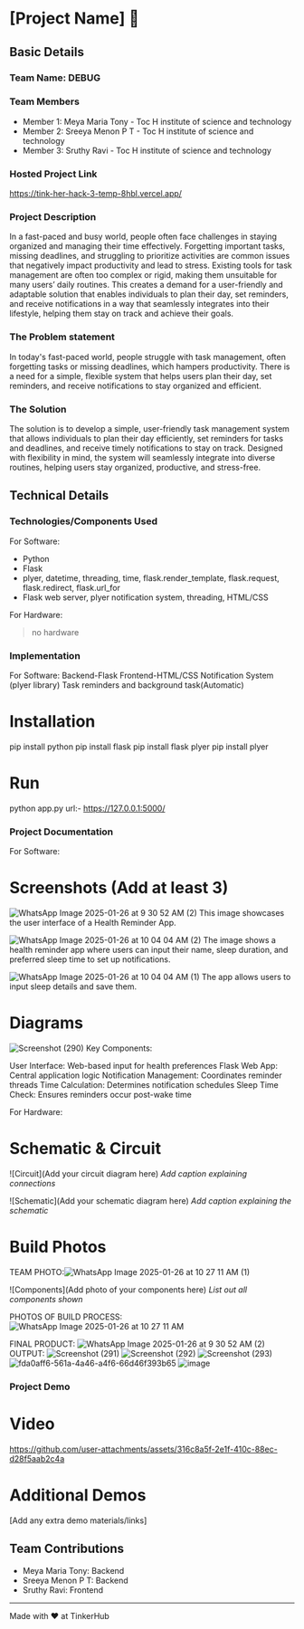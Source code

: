 # [Project Name] 🎯


## Basic Details
### Team Name: DEBUG


### Team Members
- Member 1: Meya Maria Tony - Toc H institute  of science and technology
- Member 2: Sreeya Menon P T - Toc H institute  of science and technology
- Member 3: Sruthy Ravi - Toc H institute  of science and technology

### Hosted Project Link
https://tink-her-hack-3-temp-8hbl.vercel.app/

### Project Description
In a fast-paced and busy world, people often face challenges in staying organized and managing their time effectively. Forgetting important tasks, missing deadlines, and struggling to prioritize activities are common issues that negatively impact productivity and lead to stress. Existing tools for task management are often too complex or rigid, making them unsuitable for many users’ daily routines. This creates a demand for a user-friendly and adaptable solution that enables individuals to plan their day, set reminders, and receive notifications in a way that seamlessly integrates into their lifestyle, helping them stay on track and achieve their goals.


### The Problem statement
In today's fast-paced world, people struggle with task management, often forgetting tasks or missing deadlines, which hampers productivity. There is a need for a simple, flexible system that helps users plan their day, set reminders, and receive notifications to stay organized and efficient.

### The Solution
The solution is to develop a simple, user-friendly task management system that allows individuals to plan their day efficiently, set reminders for tasks and deadlines, and receive timely notifications to stay on track. Designed with flexibility in mind, the system will seamlessly integrate into diverse routines, helping users stay organized, productive, and stress-free.

## Technical Details
### Technologies/Components Used
For Software:
- Python
- Flask
- plyer, datetime, threading, time, flask.render_template, flask.request, flask.redirect, flask.url_for
- Flask web server, plyer notification system, threading, HTML/CSS

For Hardware:
  >no hardware 

### Implementation
For Software:
  Backend-Flask
  Frontend-HTML/CSS
  Notification System (plyer library)
  Task reminders and background task(Automatic)
# Installation
  pip install python
  pip install flask
  pip install flask plyer
  pip install plyer

# Run
  python app.py
  url:- https://127.0.0.1:5000/

### Project Documentation
For Software:

# Screenshots (Add at least 3)
![WhatsApp Image 2025-01-26 at 9 30 52 AM (2)](https://github.com/user-attachments/assets/c1f4f6bb-e057-4967-874b-efa84dfc08a1)
This image showcases the user interface of a Health Reminder App.

![WhatsApp Image 2025-01-26 at 10 04 04 AM (2)](https://github.com/user-attachments/assets/385d337a-8119-4c9d-bf09-6bce84aa16b0)
The image shows a health reminder app where users can input their name, sleep duration, and preferred sleep time to set up notifications. 

![WhatsApp Image 2025-01-26 at 10 04 04 AM (1)](https://github.com/user-attachments/assets/c5fed017-7bc0-4e09-8a8f-067126d70e95)
The app allows users to input sleep details and save them.

# Diagrams
![Screenshot (290)](https://github.com/user-attachments/assets/8dbcf3bc-32e1-424b-a7c9-e59b68f6a621)
Key Components:

User Interface: Web-based input for health preferences
Flask Web App: Central application logic
Notification Management: Coordinates reminder threads
Time Calculation: Determines notification schedules
Sleep Time Check: Ensures reminders occur post-wake time

For Hardware:

# Schematic & Circuit
![Circuit](Add your circuit diagram here)
*Add caption explaining connections*

![Schematic](Add your schematic diagram here)
*Add caption explaining the schematic*

# Build Photos
TEAM PHOTO:![WhatsApp Image 2025-01-26 at 10 27 11 AM (1)](https://github.com/user-attachments/assets/1e67560e-9cff-46fe-aca3-d9e9fd29f23a)

![Components](Add photo of your components here)
*List out all components shown*

PHOTOS OF BUILD PROCESS:
  ![WhatsApp Image 2025-01-26 at 10 27 11 AM](https://github.com/user-attachments/assets/7aa1ef5a-6589-4a48-85cc-b9271527b48b)


FINAL PRODUCT:
![WhatsApp Image 2025-01-26 at 9 30 52 AM (2)](https://github.com/user-attachments/assets/7b9d36be-c382-43b8-8645-ba2ab7ea912b)
OUTPUT:
![Screenshot (291)](https://github.com/user-attachments/assets/955269cd-8e82-4a62-837a-19a7e091fe77)
![Screenshot (292)](https://github.com/user-attachments/assets/386e1937-bc20-4bb2-aff8-881ebe45bbd8)
![Screenshot (293)](https://github.com/user-attachments/assets/ebbdf25b-c32a-4469-8678-64542335fb06)
![fda0aff6-561a-4a46-a4f6-66d46f393b65](https://github.com/user-attachments/assets/95d42650-1a38-4122-9b7c-43ce000067aa)
![image](https://github.com/user-attachments/assets/bb1eec13-68ca-4b40-8fec-110072df857e)




### Project Demo
# Video

https://github.com/user-attachments/assets/316c8a5f-2e1f-410c-88ec-d28f5aab2c4a



# Additional Demos
[Add any extra demo materials/links]

## Team Contributions
- Meya Maria Tony: Backend
- Sreeya Menon P T: Backend
- Sruthy Ravi: Frontend

---
Made with ❤️ at TinkerHub

